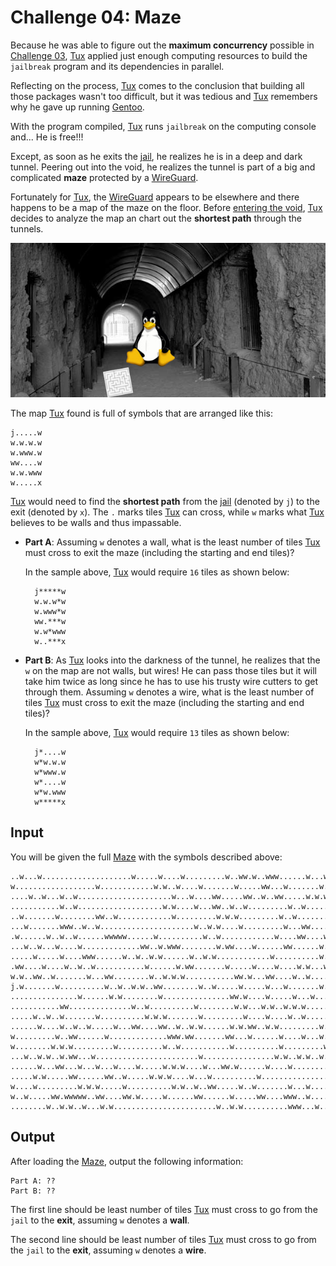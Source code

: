 # Challenge 04: Maze

Because he was able to figure out the **maximum concurrency** possible in
[Challenge 03](../challenge03), [Tux] applied just enough computing resources
to build the `jailbreak` program and its dependencies in parallel.

Reflecting on the process, [Tux] comes to the conclusion that building all
those packages wasn't too difficult, but it was tedious and [Tux] remembers why
he gave up running [Gentoo].

With the program compiled, [Tux] runs `jailbreak` on the computing console
and... He is free!!!

Except, as soon as he exits the [jail], he realizes he is in a deep and dark
tunnel.  Peering out into the void, he realizes the tunnel is part of a big and
complicated **maze** protected by a [WireGuard].

Fortunately for [Tux], the [WireGuard] appears to be elsewhere and there
happens to be a map of the maze on the floor.  Before [entering the void],
[Tux] decides to analyze the map an chart out the **shortest path** through the
tunnels.

![tunnel_prison_maze](tunnel-prison-maze.jpg)

The map [Tux] found is full of symbols that are arranged like this:

    j.....w
    w.w.w.w
    w.www.w
    ww....w
    w.w.www
    w.....x
    
[Tux] would need to find the **shortest path** from the [jail] (denoted by `j`)
to the exit (denoted by `x`).  The `.` marks tiles [Tux] can cross, while `w`
marks what [Tux] believes to be walls and thus impassable.

- **Part A**: Assuming `w` denotes a wall, what is the least number of tiles
  [Tux] must cross to exit the maze (including the starting and end tiles)?
  
    In the sample above, [Tux] would require `16` tiles as shown below:
    
        j*****w
        w.w.w*w
        w.www*w
        ww.***w
        w.w*www
        w..***x
        
- **Part B**: As [Tux] looks into the darkness of the tunnel, he realizes that
  the `w` on the map are not walls, but wires!  He can pass those tiles but it
  will take him twice as long since he has to use his trusty wire cutters to
  get through them.  Assuming `w` denotes a wire, what is the least number of
  tiles [Tux] must cross to exit the maze (including the starting and end
  tiles)?
  
    In the sample above, [Tux] would require `13` tiles as shown below:
    
        j*....w
        w*w.w.w
        w*www.w
        w*....w
        w*w.www
        w*****x
    
## Input

You will be given the full [Maze] with the symbols described above:
    
    ..w...w....................w.....w....w.........w..ww.w..www......w...w.........
    w..................w............w.w..w....w.......w.....ww...w.......w.......www
    ....w..w...w..w.....................w...w....ww.....ww..w..ww.....w.w.w..w.w....
    ...........w..w...................w.w....w...ww..w..w.........w..w.....w.w....ww
    ..w.......w........ww..w............w.........w.w.w.........w..w........w......x
    ...w.......www..w..w.....................w..w.w....w.........w...ww......ww..www
    .w......w..w..w......wwwww......w..........w..w............w....ww....w....w....
    ...w..w...w....w.............ww..w.www........w.ww....w......ww......w.....ww...
    .....w.....w....www......w..w..w.w......w..w.w............w..........w..w.......
    .ww....w....w..w..w...........w......w.ww.......w.....w....w....w.w...w.....w.ww
    w.w..ww..w.......w...ww........w..w.w.w...........ww.w...ww....w..w....w.ww.w...
    j.w.......w..........w..w..w.w..ww........w..w.....w.....w...w.......w....w.....
    ...............w......w.w........w...............ww.w....w.....w...w......w.....
    ...........ww..............w..w..........w........w.w...w.w..w.w.w..............
    .....w..w..w.......w..........w.w.w.......w.........w....w....w..w..............
    ......w....w..w..w.....w...ww....ww..w..w.w......w.w.ww..w.w.........w.www...w..
    w.........w..ww......w.............www.ww.......ww...w......w....w...w...w......
    w........w.w.w.........w..........w..w...........w..........w.........w...w.....
    ...w..w.w..w.ww...w.......................w................w.w..w.w..w...w....w.
    ......w...ww...w...w...w....w.....w.w.w....w...ww.w......w....w.........w.....w.
    .....w.w.....ww......ww..w.....w.w.w....w...w..........w...............w..w...w.
    w....w.........w.w.w.....w..........w.w..w..ww.....w..w.......w...w....ww...wwww
    w..w.....ww.wwwww..ww....ww.w.....w......ww......w.....ww....www..w....w........
    ........w..w.w..w...w.w.......................w..w.w..........www...w....w....ww

## Output

After loading the [Maze], output the following information:

    Part A: ??
    Part B: ??
    
The first line should be least number of tiles [Tux] must cross to go from the
`jail` to the **exit**, assuming `w` denotes a **wall**.

The second line should be least number of tiles [Tux] must cross to go from the
`jail` to the **exit**, assuming `w` denotes a **wire**.

[Tux]: https://en.wikipedia.org/wiki/Tux_(mascot)
[jail]: https://en.wikipedia.org/wiki/FreeBSD_jail
[Beastie]: https://en.wikipedia.org/wiki/BSD_Daemon
[hacktoberfest]: https://hacktoberfest.digitalocean.com/
[BSD]: https://en.wikipedia.org/wiki/Berkeley_Software_Distribution
[Maze]: input.txt
[Gentoo]: https://www.gentoo.org/
[WireGuard]: https://www.wireguard.com/
[entering the void]: https://voidlinux.org/
